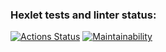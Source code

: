 ### Hexlet tests and linter status:
[![Actions Status](https://github.com/losevo/frontend-project-11/workflows/hexlet-check/badge.svg)](https://github.com/losevo/frontend-project-11/actions)
[![Maintainability](https://api.codeclimate.com/v1/badges/79a3880cb8a354df2838/maintainability)](https://codeclimate.com/github/losevo/frontend-project-11/maintainability)
